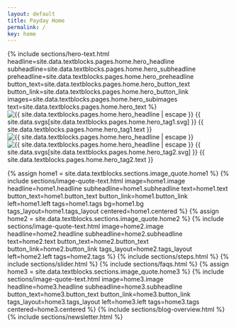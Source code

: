 ```yaml
---
layout: default
title: Payday Home
permalink: /
key: home
---
```


<div class="px-4 min-h-screen h-full flex items-center pt-32 lg:pt-8">
  <div class="flex flex-col lg:flex-row items-center gap-8 max-w-7xl mx-auto h-full">
        <!-- Text Content -->
        {% include sections/hero-text.html 
          headline=site.data.textblocks.pages.home.hero_headline
          subheadline=site.data.textblocks.pages.home.hero_subheadline
          preheadline=site.data.textblocks.pages.home.hero_preheadline
          button_text=site.data.textblocks.pages.home.hero_button_text
          button_link=site.data.textblocks.pages.home.hero_button_link
          images=site.data.textblocks.pages.home.hero_subimages
          text=site.data.textblocks.pages.home.hero_text
          %}
        <!-- Image -->
        <div class="w-full lg:w-1/2 flex justify-center relative items-center">
          <div class="relative">
            <img src="{{ site.data.textblocks.pages.home.hero_image1 | relative_url }}" alt="{{ site.data.textblocks.pages.home.hero_headline | escape }}"
                class="max-h-128 object-contain w-full opacity-0 animate-fadein-400">
            <span
                    class="flex items-center px-4 py-2 rounded-full text-sm lg:text-xl w-fit border-12 border-white {{ site.data.textblocks.pages.home.hero_tag1.color }} absolute -bottom-8 -right-1 opacity-0 animate-fadedown-800">
                        <span class="w-5 h-5 mr-2 inline-block align-middle {{ site.data.textblocks.pages.home.hero_tag1.svg_color }}">
                            {{ site.data.svgs[site.data.textblocks.pages.home.hero_tag1.svg] }}
                        </span>
                    <span>{{ site.data.textblocks.pages.home.hero_tag1.text }}</span>
                </span>
          </div>
          <div class="relative">
            <img src="{{ site.data.textblocks.pages.home.hero_image2 | relative_url }}" alt="{{ site.data.textblocks.pages.home.hero_headline | escape }}"
              class="max-h-128 object-contain w-full  opacity-0 animate-fadein-500">
            <img src="{{ site.data.textblocks.pages.home.hero_image3 | relative_url }}" alt="{{ site.data.textblocks.pages.home.hero_headline | escape }}"
              class="max-h-128 object-contain w-full opacity-0 animate-fadein-600 pl-5">
              <span
                    class="flex items-center px-4 py-2 rounded-full text-sm lg:text-xl w-fit border-12 border-white {{ site.data.textblocks.pages.home.hero_tag2.color }} absolute -bottom-8 left-4 opacity-0 animate-fadein-800">
                        <span class="w-5 h-5 mr-2 inline-block align-middle {{ site.data.textblocks.pages.home.hero_tag2.svg_color }}">
                            {{ site.data.svgs[site.data.textblocks.pages.home.hero_tag2.svg] }}
                        </span>
                    <span>{{ site.data.textblocks.pages.home.hero_tag2.text }}</span>
                </span>
          </div>
        </div>
    </div>
  </div>

  {% assign home1 = site.data.textblocks.sections.image_quote.home1 %}
  {% include sections/image-quote-text.html
    image=home1.image
    headline=home1.headline
    subheadline=home1.subheadline
    text=home1.text
    button_text=home1.button_text
    button_link=home1.button_link
    left=home1.left
    tags=home1.tags
    bg=home1.bg
    tags_layout=home1.tags_layout
    centered=home1.centered
  %}
   {% assign home2 = site.data.textblocks.sections.image_quote.home2 %}
  {% include sections/image-quote-text.html
    image=home2.image
    headline=home2.headline
    subheadline=home2.subheadline
    text=home2.text
    button_text=home2.button_text
    button_link=home2.button_link
    tags_layout=home2.tags_layout
    left=home2.left
    tags=home2.tags
  %}
  {% include sections/steps.html %}
  {% include sections/slider.html %}
  {% include sections/faqs.html %}
  {% assign home3 = site.data.textblocks.sections.image_quote.home3 %}
  {% include sections/image-quote-text.html
    image=home3.image
    headline=home3.headline
    subheadline=home3.subheadline
    button_text=home3.button_text
    button_link=home3.button_link
    tags_layout=home3.tags_layout
    left=home3.left
    tags=home3.tags
    centered=home3.centered
  %}
  {% include sections/blog-overview.html %}
  {% include sections/newsletter.html %}